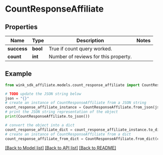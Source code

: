# CountResponseAffiliate


## Properties

Name | Type | Description | Notes
------------ | ------------- | ------------- | -------------
**success** | **bool** | True if count query worked. | 
**count** | **int** | Number of reviews for this property. | 

## Example

```python
from wink_sdk_affiliate.models.count_response_affiliate import CountResponseAffiliate

# TODO update the JSON string below
json = "{}"
# create an instance of CountResponseAffiliate from a JSON string
count_response_affiliate_instance = CountResponseAffiliate.from_json(json)
# print the JSON string representation of the object
print(CountResponseAffiliate.to_json())

# convert the object into a dict
count_response_affiliate_dict = count_response_affiliate_instance.to_dict()
# create an instance of CountResponseAffiliate from a dict
count_response_affiliate_from_dict = CountResponseAffiliate.from_dict(count_response_affiliate_dict)
```
[[Back to Model list]](../README.md#documentation-for-models) [[Back to API list]](../README.md#documentation-for-api-endpoints) [[Back to README]](../README.md)


